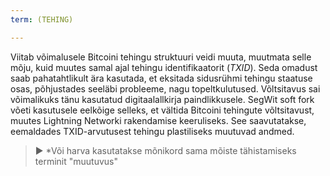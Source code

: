 ```yaml
---
term: (TEHING)

---
```

Viitab võimalusele Bitcoini tehingu struktuuri veidi muuta, muutmata selle mõju, kuid muutes samal ajal tehingu identifikaatorit (*TXID*). Seda omadust saab pahatahtlikult ära kasutada, et eksitada sidusrühmi tehingu staatuse osas, põhjustades seeläbi probleeme, nagu topeltkulutused. Võltsitavus sai võimalikuks tänu kasutatud digitaalallkirja paindlikkusele. SegWit soft fork võeti kasutusele eelkõige selleks, et vältida Bitcoini tehingute võltsitavust, muutes Lightning Networki rakendamise keeruliseks. See saavutatakse, eemaldades TXID-arvutusest tehingu plastiliseks muutuvad andmed.

> ► *Või harva kasutatakse mõnikord sama mõiste tähistamiseks terminit "muutuvus"